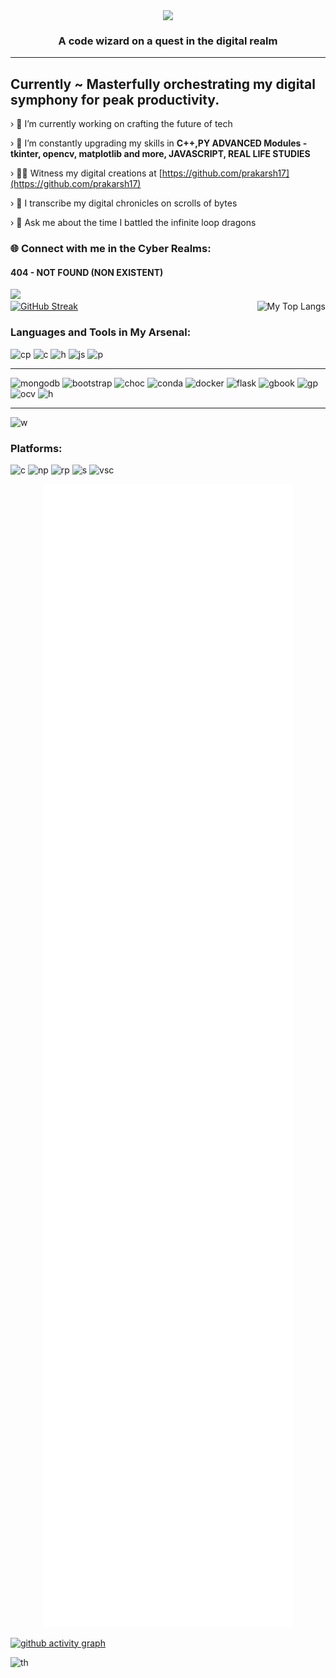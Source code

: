 
<p align="center">
 <img src="https://capsule-render.vercel.app/api?&color=timeGradient&height=400&section=header&text=Hi%20I%20am%20Infinotiver!&desc=A%20Passionate%20developer%20from%20Digital%20Odyssey&fontSize=50&animation=twinkling&type=waving" align="center">
</p>
<h3 align="center">A code wizard on a quest in the digital realm</h3>

<hr>

<h2> Currently ~ Masterfully orchestrating my digital symphony for peak productivity.</h2>

› 🔭 I’m currently working on crafting the future of tech

› 🌱 I’m constantly upgrading my skills in **C++,PY ADVANCED Modules - tkinter, opencv, matplotlib and more, JAVASCRIPT, REAL LIFE STUDIES**

› 👨‍💻 Witness my digital creations at [https://github.com/prakarsh17](https://github.com/prakarsh17)

› 📝 I transcribe my digital chronicles on scrolls of bytes

› 💬 Ask me about the time I battled the infinite loop dragons

<h3 align="left">🌐 Connect with me in the Cyber Realms:</h3>
<p align="center">
<H4>404 - NOT  FOUND (NON EXISTENT) </H4>
</p>
<a href="https://github.com/prakarsh17"><img  src="https://github-readme-stats.vercel.app/api?username=prakarsh17&show_icons=true&theme=dark#gh-dark-mode-only"></a>
<br>
<a href="https://git.io/streak-stats"><img src="https://github-readme-streak-stats.herokuapp.com?user=prakarsh17&theme=neon-dark&border_radius=5&date_format=j%20M%5B%20Y%5D&&card_width=500&background=45%2C030812%2C150317" alt="GitHub Streak" /></a>
<img align="right" src="https://github-readme-stats.vercel.app/api/top-langs/?username=prakarsh17&theme=dark" alt="My Top Langs">
<h3 align="left">Languages and Tools in My Arsenal:</h3>

![cp](https://img.shields.io/badge/C%2B%2B-00599C?style=for-the-badge&logo=c%2B%2B&logoColor=white)
![c](https://img.shields.io/badge/CSS3-1572B6?style=for-the-badge&logo=css3&logoColor=white)
![h](https://img.shields.io/badge/HTML5-E34F26?style=for-the-badge&logo=html5&logoColor=white)
![js](https://img.shields.io/badge/JavaScript-323330?style=for-the-badge&logo=javascript&logoColor=F7DF1E)
![p](https://img.shields.io/badge/Python-FFD43B?style=for-the-badge&logo=python&logoColor=blue)

___

![mongodb](https://img.shields.io/badge/MongoDB-4EA94B?style=for-the-badge&logo=mongodb&logoColor=white)
![bootstrap](https://img.shields.io/badge/Bootstrap-563D7C?style=for-the-badge&logo=bootstrap&logoColor=white)
![choc](https://img.shields.io/badge/Chocolatey-80B5E3?style=for-the-badge&logo=chocolatey&logoColor=fff)
![conda](https://img.shields.io/badge/conda-342B029.svg?&style=for-the-badge&logo=anaconda&logoColor=white)
![docker](https://img.shields.io/badge/Docker-2CA5E0?style=for-the-badge&logo=docker&logoColor=white)
![flask](https://img.shields.io/badge/Flask-000000?style=for-the-badge&logo=flask&logoColor=white)
![gbook](https://img.shields.io/badge/GitBook-7B36ED?style=for-the-badge&logo=gitbook&logoColor=white)
![gp](https://img.shields.io/badge/GitHub%20Pages-222222?style=for-the-badge&logo=GitHub%20Pages&logoColor=white)
![ocv](https://img.shields.io/badge/OpenCV-27338e?style=for-the-badge&logo=OpenCV&logoColor=white)
![h](https://img.shields.io/badge/HackTheBox-111927?style=for-the-badge&logo=Hack%20The%20Box&logoColor=9FEF00)

___

![w](https://img.shields.io/badge/Windows-0078D6?style=for-the-badge&logo=windows&logoColor=white)

<h3 align="left">Platforms:</h3>

![c](https://img.shields.io/badge/Colab-F9AB00?style=for-the-badge&logo=googlecolab&color=525252)
![np](https://img.shields.io/badge/Notepad++-90E59A.svg?style=for-the-badge&logo=notepad%2B%2B&logoColor=black)
![rp](https://img.shields.io/badge/replit-667881?style=for-the-badge&logo=replit&logoColor=white)
![s](https://img.shields.io/badge/Spyder%20Ide-FF0000?style=for-the-badge&logo=spyder%20ide&logoColor=white)
![vsc](https://img.shields.io/badge/VSCode-0078D4?style=for-the-badge&logo=visual%20studio%20code&logoColor=white)

<p align="center"><img src="/github-metrics.svg" alt="Metrics" width="400"></p>

[![github activity graph](https://github-readme-activity-graph.vercel.app/graph?username=prakarsh17&theme=github-compact)](https://github.com/ashutosh00710/github-readme-activity-graph)
<!--START_SECTION:waka-->
<!--END_SECTION:waka-->

![th](https://capsule-render.vercel.app/api?type=rect&color=gradient&text=Thank%20For%20Your%20Time&fontAlign=30&fontSize=30&textBg=true)
